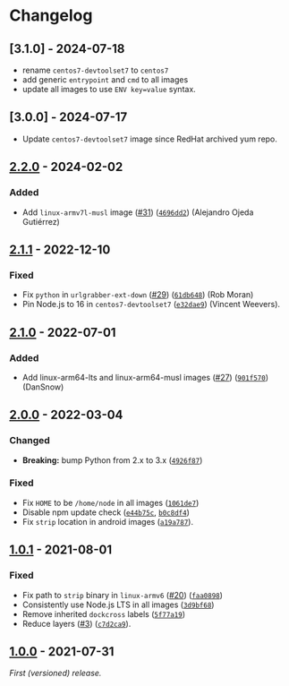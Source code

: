 # Changelog

## [3.1.0] - 2024-07-18

- rename `centos7-devtoolset7` to `centos7`
- add generic `entrypoint` and `cmd` to all images
- update all images to use `ENV key=value` syntax.

## [3.0.0] - 2024-07-17

- Update `centos7-devtoolset7` image since RedHat archived yum repo.

## [2.2.0] - 2024-02-02

### Added

- Add `linux-armv7l-musl` image ([#31](https://github.com/prebuild/docker-images/issues/31)) ([`4696dd2`](https://github.com/prebuild/docker-images/commit/4696dd2)) (Alejandro Ojeda Gutiérrez)

## [2.1.1] - 2022-12-10

### Fixed

- Fix `python` in `urlgrabber-ext-down` ([#29](https://github.com/prebuild/docker-images/issues/29)) ([`61db648`](https://github.com/prebuild/docker-images/commit/61db648)) (Rob Moran)
- Pin Node.js to 16 in `centos7-devtoolset7` ([`e32dae9`](https://github.com/prebuild/docker-images/commit/e32dae9)) (Vincent Weevers).

## [2.1.0] - 2022-07-01

### Added

- Add linux-arm64-lts and linux-arm64-musl images ([#27](https://github.com/prebuild/docker-images/issues/27)) ([`901f570`](https://github.com/prebuild/docker-images/commit/901f570)) (DanSnow)

## [2.0.0] - 2022-03-04

### Changed

- **Breaking:** bump Python from 2.x to 3.x ([`4926f87`](https://github.com/prebuild/docker-images/commit/4926f87))

### Fixed

- Fix `HOME` to be `/home/node` in all images ([`1061de7`](https://github.com/prebuild/docker-images/commit/1061de7))
- Disable npm update check ([`e44b75c`](https://github.com/prebuild/docker-images/commit/e44b75c), [`b0c8df4`](https://github.com/prebuild/docker-images/commit/b0c8df4))
- Fix `strip` location in android images ([`a19a787`](https://github.com/prebuild/docker-images/commit/a19a787)).

## [1.0.1] - 2021-08-01

### Fixed

- Fix path to `strip` binary in `linux-armv6` ([#20](https://github.com/prebuild/docker-images/issues/20)) ([`faa0898`](https://github.com/prebuild/docker-images/commit/faa0898))
- Consistently use Node.js LTS in all images ([`3d9bf68`](https://github.com/prebuild/docker-images/commit/3d9bf68))
- Remove inherited `dockcross` labels ([`5f77a19`](https://github.com/prebuild/docker-images/commit/5f77a19))
- Reduce layers ([#3](https://github.com/prebuild/docker-images/issues/3)) ([`c7d2ca9`](https://github.com/prebuild/docker-images/commit/c7d2ca9)).

## [1.0.0] - 2021-07-31

_First (versioned) release._

[2.2.0]: https://github.com/prebuild/docker-images/releases/tag/v2.2.0

[2.1.1]: https://github.com/prebuild/docker-images/releases/tag/v2.1.1

[2.1.0]: https://github.com/prebuild/docker-images/releases/tag/v2.1.0

[2.0.0]: https://github.com/prebuild/docker-images/releases/tag/v2.0.0

[1.0.1]: https://github.com/prebuild/docker-images/releases/tag/v1.0.1

[1.0.0]: https://github.com/prebuild/docker-images/releases/tag/v1.0.0
